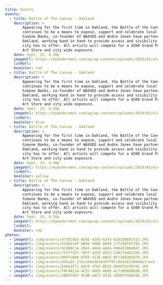 ```yaml
---
title: Events
events:
  - title: Battle of The Canvas - Oakland
    description: >
        Appearing for the first time in Oakland, the Battle of the Canvas® originally produced in Philadelphia,
        continues to be a means to expose, support and celebrate local artistry in cities throughout the country.
        Simone Banks, co-founder of WAXXED and Andre Jones have partnered to bring the live painting festival to
        Oakland, working hand in hand to provide access and visibility to some of the most talented artists the
        city has to offer. All artists will compete for a $500 Grand Prize, $350 in Gift Cards donated by Flax
        Art Store and city wide exposure.
    date: Sept. 15, 4:30p
    imageUrl: https://mymodernmet.com/wp/wp-content/uploads/2019/03/elements-of-art-thumbnail-1.jpg
    linkUrl: 
    boxColor: red
  - title: Battle of The Canvas - Oakland
    description: >
        Appearing for the first time in Oakland, the Battle of the Canvas® originally produced in Philadelphia,
        continues to be a means to expose, support and celebrate local artistry in cities throughout the country.
        Simone Banks, co-founder of WAXXED and Andre Jones have partnered to bring the live painting festival to
        Oakland, working hand in hand to provide access and visibility to some of the most talented artists the
        city has to offer. All artists will compete for a $500 Grand Prize, $350 in Gift Cards donated by Flax
        Art Store and city wide exposure.
    date: Sept. 15, 4:30p
    imageUrl: https://mymodernmet.com/wp/wp-content/uploads/2019/03/elements-of-art-thumbnail-1.jpg
    linkUrl: 
    boxColor: blue
  - title: Battle of The Canvas - Oakland
    description: >
        Appearing for the first time in Oakland, the Battle of the Canvas® originally produced in Philadelphia,
        continues to be a means to expose, support and celebrate local artistry in cities throughout the country.
        Simone Banks, co-founder of WAXXED and Andre Jones have partnered to bring the live painting festival to
        Oakland, working hand in hand to provide access and visibility to some of the most talented artists the
        city has to offer. All artists will compete for a $500 Grand Prize, $350 in Gift Cards donated by Flax
        Art Store and city wide exposure.
    date: Sept. 15, 4:30p
    imageUrl: https://mymodernmet.com/wp/wp-content/uploads/2019/03/elements-of-art-thumbnail-1.jpg
    linkUrl: 
    boxColor: yellow
  - title: Battle of The Canvas - Oakland
    description: >
        Appearing for the first time in Oakland, the Battle of the Canvas® originally produced in Philadelphia,
        continues to be a means to expose, support and celebrate local artistry in cities throughout the country.
        Simone Banks, co-founder of WAXXED and Andre Jones have partnered to bring the live painting festival to
        Oakland, working hand in hand to provide access and visibility to some of the most talented artists the
        city has to offer. All artists will compete for a $500 Grand Prize, $350 in Gift Cards donated by Flax
        Art Store and city wide exposure.
    date: Sept. 15, 4:30p
    imageUrl: https://mymodernmet.com/wp/wp-content/uploads/2019/03/elements-of-art-thumbnail-1.jpg
    linkUrl: 
    boxColor: red
photos:
  - imageUrl: /img/events/473EC4D2-AE4E-4305-B343-B10198E8C615.JPG
  - imageUrl: /img/events/51AB214F-6B94-49DE-A849-1772EDFD7346.JPG
  - imageUrl: /img/events/6C00BC14-2041-4464-A6EA-9964E1B8AB47.JPG
  - imageUrl: /img/events/7F9772D7-78FF-4255-A933-53B2784D2389.JPG
  - imageUrl: /img/events/B0FF38D0-EFEF-413E-BAF5-BF12D02B2D70.JPG
  - imageUrl: /img/events/d45a2e_27aca9bed65640f79fc0e916138968a3~mv2.jpg
  - imageUrl: /img/events/E4661E71-6AC0-4782-BE2E-ADADFDC997A5.JPG
  - imageUrl: /img/events/FAF4A214-4C57-40D5-A6B5-4C71BD66BE8B.JPG
  - imageUrl: /img/events/2BDD79D7-9C8B-4453-933E-5EDB7F600CBD.JPG
---
```

